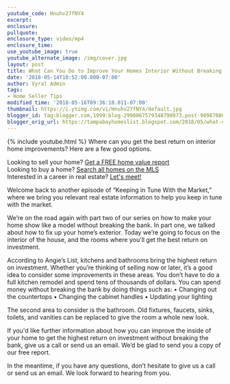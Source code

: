 ```yaml
---
youtube_code: Hnuhv27fNY4
excerpt:
enclosure:
pullquote:
enclosure_type: video/mp4
enclosure_time:
use_youtube_image: true
youtube_alternate_image: /img/cover.jpg
layout: post
title: What Can You Do to Improve Your Homes Interior Without Breaking the Bank?
date: '2018-05-14T10:52:00.000-07:00'
author: Vyral Admin
tags:
- Home Seller Tips
modified_time: '2018-05-16T09:36:10.011-07:00'
thumbnail: https://i.ytimg.com/vi/Hnuhv27fNY4/default.jpg
blogger_id: tag:blogger.com,1999:blog-2990067579348798973.post-989870863640953237
blogger_orig_url: https://tampabayhomeslist.blogspot.com/2018/05/what-can-you-do-to-improve-your-homes.html
---
```

{% include youtube.html %}
Where can you get the best return on interior home improvements?
Here are a few good options.

<div class="post-cta">
Looking to sell your home? <a href="https://www.tampabayhomeslist.com/cma/property-valuation/" target="_blank">Get a FREE home value report</a><br>
Looking to buy a home? <a href="https://www.tampabayhomeslist.com/search/advanced_search/" target="_blank">Search all homes on the MLS</a><br>
Interested in a career in real estate? <a href="/meeting/">Let's meet!</a>
</div>

Welcome back to another episode of “Keeping in Tune With the Market,” where we bring you relevant real estate information to help you keep in tune with the market.

We’re on the road again with part two of our series on how to make your home show like a model without breaking the bank. In part one, we talked about how to fix up your home’s exterior. Today we’re going to focus on the interior of the house, and the rooms where you'll get the best return on investment.

According to Angie’s List, kitchens and bathrooms bring the highest return on investment. Whether you’re thinking of selling now or later, it’s a good idea to consider some improvements in these areas. You don’t have to do a full kitchen remodel and spend tens of thousands of dollars. You can spend money without breaking the bank by doing things such as:
• Changing out the countertops
• Changing the cabinet handles
• Updating your lighting

The second area to consider is the bathroom. Old fixtures, faucets, sinks, toilets, and vanities can be replaced to give the room a whole new look.

If you'd like further information about how you can improve the inside of your home to get the highest return on investment without breaking the bank, give us a call or send us an email. We’d be glad to send you a copy of our free report.

In the meantime, if you have any questions, don’t hesitate to give us a call or send us an email. We look forward to hearing from you.
